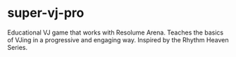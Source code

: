 # super-vj-pro
Educational VJ game that works with Resolume Arena. Teaches the basics of VJing in a progressive and engaging way. Inspired by the Rhythm Heaven Series.

